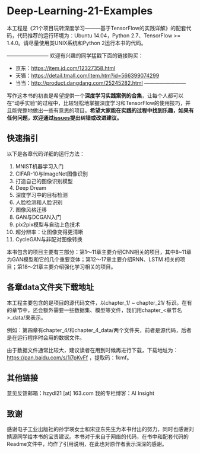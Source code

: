# Deep-Learning-21-Examples
本工程是《21个项目玩转深度学习———基于TensorFlow的实践详解》的配套代码，代码推荐的运行环境为：Ubuntu 14.04，Python 2.7、TensorFlow >= 1.4.0。请尽量使用类UNIX系统和Python 2运行本书的代码。

————————
欢迎有兴趣的同学猛戳下面的链接购买：

* 京东：https://item.jd.com/12327358.html
* 天猫：https://detail.tmall.com/item.htm?id=566399074299
* 当当：http://product.dangdang.com/25245282.html
————————

写作这本书的初衷是希望提供一个**深度学习实践案例的合集**，让每个人都可以在“动手实验”的过程中，比较轻松地掌握深度学习和TensorFlow的使用技巧，并且能完整地做出一些有意思的项目。**希望大家能在实践的过程中找到乐趣，如果有任何问题，欢迎通过[issues](https://github.com/hzy46/Deep-Learning-21-Examples/issues)提出纠错或改进建议。**

## 快速指引
以下是各章代码详细的运行方法：

1. MNIST机器学习入门
2. CIFAR-10与ImageNet图像识别
3. 打造自己的图像识别模型
4. Deep Dream
5. 深度学习中的目标检测
6. 人脸检测和人脸识别
7. 图像风格迁移
8. GAN与DCGAN入门
9. pix2pix模型与自动上色技术
10. 超分辨率：让图像变得更清晰
11. CycleGAN与非配对图像转换

本书包含的项目主要有三部分：第1～11章主要介绍CNN相关的项目，其中8~11章为GAN模型和它的几个重要变体；第12～17章主要介绍RNN、LSTM 相关的项目；第18～21章主要介绍强化学习相关的项目。

## 各章data文件夹下载地址
本工程主要包含的是项目的源代码文件，以chapter_1/ ~ chapter_21/ 标识。在有的章节中，还会额外需要一些数据集、模型等文件，我们用chapter_<章节名>_data/来表示。

例如：第四章有chapter_4/和chapter_4_data/两个文件夹，前者是源代码，后者是在运行程序时会用的数据文件。

由于数据文件通常比较大，建议读者在用到时候再进行下载，下载地址为：https://pan.baidu.com/s/1i7pKvFf ，提取码：1kmf。

## 其他链接
意见反馈邮箱：hzydl21 [at] 163.com
我的专栏博客：AI Insight
## 致谢
感谢电子工业出版社的孙学瑛女士和宋亚东先生为本书付出的努力，同时也感谢刘婧源同学给本书的宝贵建议。本书对于来自于网络的代码，在书中和配套代码的Readme文件中，均作了引用说明，在此也对原作者表示深深的感谢。
